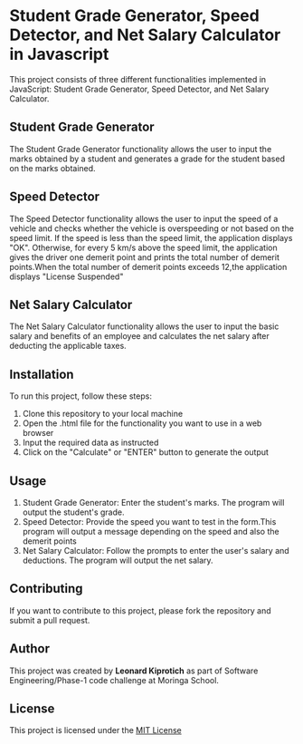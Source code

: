 # Student Grade Generator, Speed Detector, and Net Salary Calculator in Javascript

<p>This project consists of three different functionalities implemented in JavaScript: Student Grade Generator, Speed Detector, and Net Salary Calculator.</p>

<h2>Student Grade Generator</h2>
<p>The Student Grade Generator functionality allows the user to input the marks obtained by a student and generates a grade for the student based on the marks obtained.</p>

<h2>Speed Detector</h2>
<p>The Speed Detector functionality allows the user to input the speed of a vehicle and checks whether the vehicle is overspeeding or not based on the speed limit. If the speed is less than the speed limit, the application displays "OK". Otherwise, for every 5 km/s above the speed limit, the application gives the driver one demerit point and prints the total number of demerit points.When the total number of demerit points exceeds 12,the application displays "License Suspended"</p>

<h2>Net Salary Calculator</h2>
<p>The Net Salary Calculator functionality allows the user to input the basic salary and benefits of an employee and calculates the net salary after deducting the applicable taxes.</p>

<h2>Installation</h2>
<p>To run this project, follow these steps: </p>
<ol>
<li>Clone this repository to your local machine</li> 
<li>Open the .html file for the functionality you want to use in a web browser</li>
<li>Input the required data as instructed</li>
<li>Click on the "Calculate" or "ENTER" button to generate the output</li>
</ol>

<h2>Usage</h2>
<ol>
<li>Student Grade Generator: Enter the student's marks. The program will output the student's grade.</li>

<li>Speed Detector: Provide the speed you want to test in the form.This program will output a message depending on the speed and also the demerit points</li>

<li>Net Salary Calculator: Follow the prompts to enter the user's salary and deductions. The program will output the net salary.</li>
</ol>

<h2>Contributing</h2>
<p>If you want to contribute to this project, please fork the repository and submit a pull request.</p>

<h2>Author</h2>
<p>This project was created by <strong>Leonard Kiprotich</strong> as part of Software Engineering/Phase-1 code challenge at Moringa School.</p>

<h2>License</h2>
<p>This project is licensed under the <a href="license.md">MIT License</a></p>





